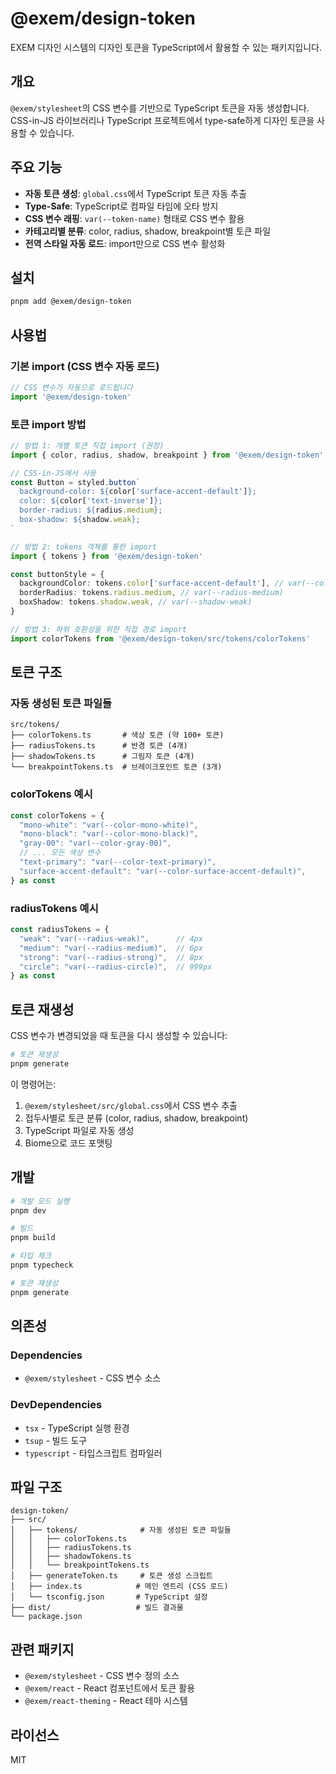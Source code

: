 # @exem/design-token

EXEM 디자인 시스템의 디자인 토큰을 TypeScript에서 활용할 수 있는 패키지입니다.

## 개요

`@exem/stylesheet`의 CSS 변수를 기반으로 TypeScript 토큰을 자동 생성합니다. CSS-in-JS 라이브러리나 TypeScript 프로젝트에서 type-safe하게 디자인 토큰을 사용할 수 있습니다.

## 주요 기능

- **자동 토큰 생성**: `global.css`에서 TypeScript 토큰 자동 추출
- **Type-Safe**: TypeScript로 컴파일 타임에 오타 방지
- **CSS 변수 래핑**: `var(--token-name)` 형태로 CSS 변수 활용
- **카테고리별 분류**: color, radius, shadow, breakpoint별 토큰 파일
- **전역 스타일 자동 로드**: import만으로 CSS 변수 활성화

## 설치

```bash
pnpm add @exem/design-token
```

## 사용법

### 기본 import (CSS 변수 자동 로드)

```typescript
// CSS 변수가 자동으로 로드됩니다
import '@exem/design-token'
```

### 토큰 import 방법

```typescript
// 방법 1: 개별 토큰 직접 import (권장)
import { color, radius, shadow, breakpoint } from '@exem/design-token'

// CSS-in-JS에서 사용
const Button = styled.button`
  background-color: ${color['surface-accent-default']};
  color: ${color['text-inverse']};
  border-radius: ${radius.medium};
  box-shadow: ${shadow.weak};
`

// 방법 2: tokens 객체를 통한 import
import { tokens } from '@exem/design-token'

const buttonStyle = {
  backgroundColor: tokens.color['surface-accent-default'], // var(--color-surface-accent-default)
  borderRadius: tokens.radius.medium, // var(--radius-medium)
  boxShadow: tokens.shadow.weak, // var(--shadow-weak)
}

// 방법 3: 하위 호환성을 위한 직접 경로 import
import colorTokens from '@exem/design-token/src/tokens/colorTokens'
```

## 토큰 구조

### 자동 생성된 토큰 파일들

```
src/tokens/
├── colorTokens.ts       # 색상 토큰 (약 100+ 토큰)
├── radiusTokens.ts      # 반경 토큰 (4개)
├── shadowTokens.ts      # 그림자 토큰 (4개)
└── breakpointTokens.ts  # 브레이크포인트 토큰 (3개)
```

### colorTokens 예시
```typescript
const colorTokens = {
  "mono-white": "var(--color-mono-white)",
  "mono-black": "var(--color-mono-black)",
  "gray-00": "var(--color-gray-00)",
  // ... 모든 색상 변수
  "text-primary": "var(--color-text-primary)",
  "surface-accent-default": "var(--color-surface-accent-default)",
} as const
```

### radiusTokens 예시
```typescript
const radiusTokens = {
  "weak": "var(--radius-weak)",      // 4px
  "medium": "var(--radius-medium)",  // 6px
  "strong": "var(--radius-strong)",  // 8px
  "circle": "var(--radius-circle)",  // 999px
} as const
```

## 토큰 재생성

CSS 변수가 변경되었을 때 토큰을 다시 생성할 수 있습니다:

```bash
# 토큰 재생성
pnpm generate
```

이 명령어는:
1. `@exem/stylesheet/src/global.css`에서 CSS 변수 추출
2. 접두사별로 토큰 분류 (color, radius, shadow, breakpoint)
3. TypeScript 파일로 자동 생성
4. Biome으로 코드 포맷팅

## 개발

```bash
# 개발 모드 실행
pnpm dev

# 빌드
pnpm build

# 타입 체크
pnpm typecheck

# 토큰 재생성
pnpm generate
```

## 의존성

### Dependencies
- `@exem/stylesheet` - CSS 변수 소스

### DevDependencies
- `tsx` - TypeScript 실행 환경
- `tsup` - 빌드 도구
- `typescript` - 타입스크립트 컴파일러

## 파일 구조

```
design-token/
├── src/
│   ├── tokens/              # 자동 생성된 토큰 파일들
│   │   ├── colorTokens.ts
│   │   ├── radiusTokens.ts
│   │   ├── shadowTokens.ts
│   │   └── breakpointTokens.ts
│   ├── generateToken.ts     # 토큰 생성 스크립트
│   ├── index.ts            # 메인 엔트리 (CSS 로드)
│   └── tsconfig.json       # TypeScript 설정
├── dist/                   # 빌드 결과물
└── package.json
```

## 관련 패키지

- `@exem/stylesheet` - CSS 변수 정의 소스
- `@exem/react` - React 컴포넌트에서 토큰 활용
- `@exem/react-theming` - React 테마 시스템

## 라이선스

MIT
